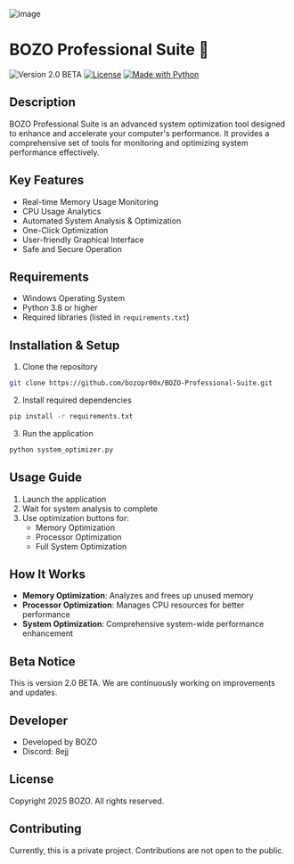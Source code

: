 ![image](https://github.com/user-attachments/assets/9def557a-573a-45a6-b8cd-6dc00cf35745)

# BOZO Professional Suite 🚀

![Version 2.0 BETA](https://img.shields.io/badge/version-2.0%20BETA-blue)
[![License](https://img.shields.io/badge/License-Proprietary-red.svg)](LICENSE)
[![Made with Python](https://img.shields.io/badge/Made%20with-Python-1f425f.svg)](https://www.python.org/)

## Description
BOZO Professional Suite is an advanced system optimization tool designed to enhance and accelerate your computer's performance. It provides a comprehensive set of tools for monitoring and optimizing system performance effectively.

## Key Features
- Real-time Memory Usage Monitoring
- CPU Usage Analytics
- Automated System Analysis & Optimization
- One-Click Optimization
- User-friendly Graphical Interface
- Safe and Secure Operation

## Requirements
- Windows Operating System
- Python 3.8 or higher
- Required libraries (listed in `requirements.txt`)

## Installation & Setup
1. Clone the repository
```bash
git clone https://github.com/bozopr00x/BOZO-Professional-Suite.git
```

2. Install required dependencies
```bash
pip install -r requirements.txt
```

3. Run the application
```bash
python system_optimizer.py
```

## Usage Guide
1. Launch the application
2. Wait for system analysis to complete
3. Use optimization buttons for:
   - Memory Optimization
   - Processor Optimization
   - Full System Optimization

## How It Works
- **Memory Optimization**: Analyzes and frees up unused memory
- **Processor Optimization**: Manages CPU resources for better performance
- **System Optimization**: Comprehensive system-wide performance enhancement

## Beta Notice
This is version 2.0 BETA. We are continuously working on improvements and updates.

## Developer
- Developed by BOZO
- Discord: 8ejj

## License
Copyright 2025 BOZO. All rights reserved.

## Contributing
Currently, this is a private project. Contributions are not open to the public.
